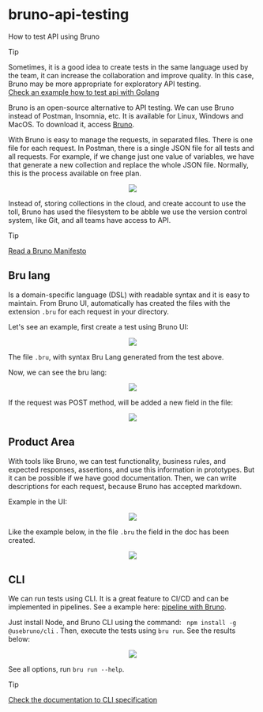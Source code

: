 # bruno-api-testing
How to test API using Bruno    

> [!TIP]
>  Sometimes, it is a good idea to create tests in the same language used by the team, it can increase the collaboration and improve quality.   In this case, Bruno may be more appropriate for exploratory API testing.    
> [Check an example how to test api with Golang](test/readme.md)   


Bruno is an open-source alternative to API testing. We can use Bruno instead of Postman, Insomnia, etc. It is available for Linux, Windows and MacOS. To download it, access [Bruno](https://www.usebruno.com/).

With Bruno is easy to manage the requests, in separated files. There is one file for each request. In Postman, there is a single JSON file for all tests and all requests. For example, if we change just one value of variables, we have that generate a new collection and replace the whole JSON file. Normally, this is the process available on free plan.    

<p align="center">
  <img src="./image/one-file-for-each-request.png" />
</p>



Instead of, storing collections in the cloud, and create account to use the toll, Bruno has used the filesystem to be abble we use the version control system, like Git, and all teams have access to API.  

> [!TIP]  
> [Read a Bruno Manifesto](https://docs.usebruno.com/introduction/manifesto)   


##  Bru lang    

Is a domain-specific language (DSL) with readable syntax and it is easy to maintain. From Bruno UI, automatically has created the files with the extension `.bru` for each request in your directory.

Let's see an example, first create a test using Bruno UI:  

<p align="center">
  <img src="./image/bruno-get.png" />
</p>



The file `.bru`, with syntax Bru Lang generated from the test above.  

Now, we can see the bru lang:   

<p align="center">
  <img src="./image/bru-lang-get.png" />
</p>


If the request was POST method, will be added a new field in the file:   


<p align="center">
  <img src="./image/payload.png" />
</p>  



## Product Area     

With tools like Bruno, we can test functionality, business rules, and expected responses, assertions, and use this information in prototypes. But it can be possible if we have good documentation. Then, we can write descriptions for each request, because Bruno has accepted markdown.    

Example in the UI:    


<p align="center">
  <img src="./image/doc.png" />
</p> 



Like the example below, in the file `.bru` the field in the doc has been created.  

<p align="center">
  <img src="./image/docfile.png" />
</p> 



## CLI    

We can run tests using CLI. It is a great feature to CI/CD and can be implemented in pipelines. See a example here: [pipeline with Bruno](https://github.com/lucasjct/bruno-api-testing/actions/workflows/run-test-bruno.yml).  

Just install Node, and Bruno CLI using the command: ` npm install -g @usebruno/cli` . Then, execute the tests using `bru run`. See the results below:   


<p align="center">
  <img src="./image/cli.png" />
</p>  


See all options, run `bru run --help`.   


> [!TIP]  
> [Check the documentation to CLI specification](https://docs.usebruno.com/bru-cli/overview)  

